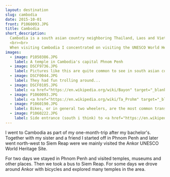 ```yaml
---
layout: destination
slug: cambodia
date: 2015-10-01
front: P1060093.JPG
title: Cambodia
short_description:
  Cambodia is a south asian country neighboring Thailand, Laos and Vietnam. It is best known for the ancient city Ankor which probably was the biggest city in the world in around 1200 [<a href="https://en.wikipedia.org/wiki/Khmer_Empire" target="_blank">Wikipedia</a>].
  <br><br>
  When visiting Cambodia I concentrated on visiting the UNESCO World Heritage Site Ankor. The site is close to the city Siem Reap in the north of Cambodia. From the capital Phnom Penh it is an interesting bus ride to Siem Reap along a river and the lake Tonle Sap.
images:
  - image: P1050386.JPG
    label: A temple in Cambodia's capital Phnom Penh
  - image: DSCF9736.JPG
    label: Pictures like this are quite common to see in south asian countries. I am still wondering about how company workers would find a damaged cable there. They probably won't event try and just put up a new one, what led to this mess in the first place. But it works and the people don't seem to bother ^^
  - image: DSCF0044.JPG
    label: They had fun trolling around...
  - image: DSCF0105.JPG
    label: <a href="https://en.wikipedia.org/wiki/Bayon" target="_blank">Bayon</a>, the most notable temple at Angkor Thom.
  - image: P1060093.JPG
    label: <a href="https://en.wikipedia.org/wiki/Ta_Prohm" target="_blank">Ta Prohm</a> is one of the most interesting temples in Ankor. In large parts it was left in the condition it was found in. That means that the buildings are still partially covered with trees.
  - image: P1060190.JPG
    label: Bikes, or in general two wheelers, are the most common transport method.
  - image: P1060222.JPG
    label: Side entrance (south i think) to <a href="https://en.wikipedia.org/wiki/Ankor_Wat" target="_blank">Ankor Wat</a>.
---
```


I went to Cambodia as part of my one-month-trip after my bachelor's. Together with my sister and a friend I started off in Phnom Penh and later went north-west to Siem Reap were we mainly visited the Ankor UNESCO World Heritage Site.

For two days we stayed in Phnom Penh and visited temples, museums and other places. Then we took a bus to Siem Reap. For some days we drove around Ankor with bicycles and explored many temples in the area.
